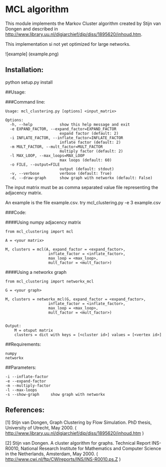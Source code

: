 # MCL algorithm

This module implements the Markov Cluster algorithm created by Stijn van Dongen and 
described in http://www.library.uu.nl/digiarchief/dip/diss/1895620/inhoud.htm.

This implementation si not yet optimized for large networks.

![example] (example.png)


## Installation:

python setup.py install

##Usage:

###Command line:

    Usage: mcl_clustering.py [options] <input_matrix>

    Options:
      -h, --help            show this help message and exit
      -e EXPAND_FACTOR, --expand_factor=EXPAND_FACTOR
                            expand factor (default: 2)
      -i INFLATE_FACTOR, --inflate_factor=INFLATE_FACTOR
                            inflate factor (default: 2)
      -m MULT_FACTOR, --mult_factor=MULT_FACTOR
                            multiply factor (default: 2)
      -l MAX_LOOP, --max_loops=MAX_LOOP
                            max loops (default: 60)
      -o FILE, --output=FILE
                            output (default: stdout)
      -v, --verbose         verbose (default: True)
      -d, --draw-graph      show graph with networkx (default: False)


The input matrix must be as comma separated value file representing the 
adjacency matrix. 

An example is the file example.csv.
try mcl_clustering.py -e 3 example.csv


###Code:
        
####Using numpy adjacency matrix

    from mcl_clustering import mcl

    A = <your matrix>

    M, clusters = mcl(A, expand_factor = <expand_factor>,
                       inflate_factor = <inflate_factor>,
                       max_loop = <max_loop>,
                       mult_factor = <mult_factor>)

####Using a networkx graph

    from mcl_clustering import networkx_mcl

    G = <your graph>

    M, clusters = networkx_mcl(G, expand_factor = <expand_factor>,
                       inflate_factor = <inflate_factor>,
                       max_loop = <max_loop>,
                       mult_factor = <mult_factor>)

    
    Output:
        M = otuput matrix
        clusters = dict with keys = [<cluster id>] values = [<vertex id>]

##Requirements:
    
    numpy
    networkx


##Parameters:

    -i --inflate-factor
    -e --expand-factor
    -m --multiply-factor
    -l --max-loops
    -s --show-graph     show graph with networkx


## References:

[1]   Stijn van Dongen, Graph Clustering by Flow Simulation.
      PhD thesis, University of Utrecht, May 2000.
      ( http://www.library.uu.nl/digiarchief/dip/diss/1895620/inhoud.htm )

[2]   Stijn van Dongen. A cluster algorithm for graphs.  Technical Report
      INS-R0010, National Research Institute for Mathematics and Computer
      Science in the Netherlands, Amsterdam, May 2000.
      ( http://www.cwi.nl/ftp/CWIreports/INS/INS-R0010.ps.Z )

